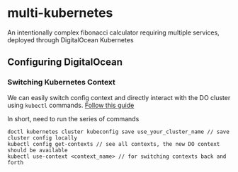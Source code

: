 # multi-kubernetes
An intentionally complex fibonacci calculator requiring multiple services, deployed through DigitalOcean Kubernetes


## Configuring DigitalOcean

### Switching Kubernetes Context
We can easily switch config context and directly interact with the DO cluster using `kubectl` commands. [Follow this guide](https://docs.digitalocean.com/products/kubernetes/how-to/connect-to-cluster)

In short, need to run the series of commands
```
doctl kubernetes cluster kubeconfig save use_your_cluster_name // save cluster config locally
kubectl config get-contexts // see all contexts, the new DO context should be available
kubectl use-context <context_name> // for switching contexts back and forth
```
